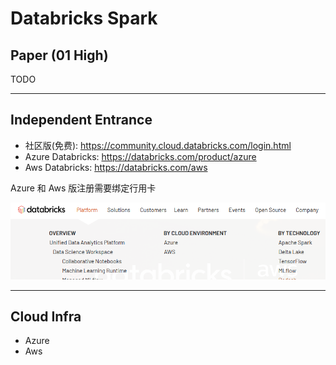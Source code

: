 # Databricks Spark
## Paper (01 High)
TODO

---

## Independent Entrance
- 社区版(免费): https://community.cloud.databricks.com/login.html
- Azure Databricks: https://databricks.com/product/azure
- Aws Databricks: https://databricks.com/aws

Azure 和 Aws 版注册需要绑定行用卡

![](./spark/spark-platform.png)

---

## Cloud Infra
- Azure
- Aws